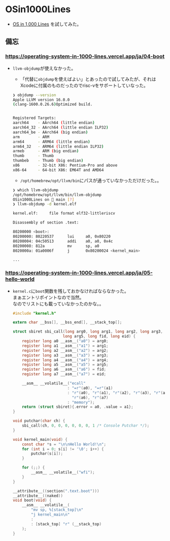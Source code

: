 # OSin1000Lines

- [OS in 1,000 Lines](https://operating-system-in-1000-lines.vercel.app/ja/) を試してみた。

## 備忘

### https://operating-system-in-1000-lines.vercel.app/ja/04-boot

- `llvm-objdump`が使えなかった。
  - 「代替に`objdump`を使えばよい」とあったので試してみたが、それはXcodeに付属のものだったのでrisc-vをサポートしていなった。

  ``` sh
  ❯ objdump --version
  Apple LLVM version 16.0.0
  (clang-1600.0.26.6)Optimized build.


  Registered Targets:
  aarch64    - AArch64 (little endian)
  aarch64_32 - AArch64 (little endian ILP32)
  aarch64_be - AArch64 (big endian)
  arm        - ARM
  arm64      - ARM64 (little endian)
  arm64_32   - ARM64 (little endian ILP32)
  armeb      - ARM (big endian)
  thumb      - Thumb
  thumbeb    - Thumb (big endian)
  x86        - 32-bit X86: Pentium-Pro and above
  x86-64     - 64-bit X86: EM64T and AMD64
  ```

  - `/opt/homebrew/opt/llvm/bin`にパスが通っていなかっただけだった。。

  ``` sh
  ❯ which llvm-objdump
  /opt/homebrew/opt/llvm/bin/llvm-objdump
  OSin1000Lines on  main [?]
  ❯ llvm-objdump -d kernel.elf

  kernel.elf:     file format elf32-littleriscv

  Disassembly of section .text:

  80200000 <boot>:
  80200000: 80220537      lui     a0, 0x80220
  80200004: 04c50513      addi    a0, a0, 0x4c
  80200008: 812a          mv      sp, a0
  8020000a: 01a0006f      j       0x80200024 <kernel_main>

  ...

  ```

### https://operating-system-in-1000-lines.vercel.app/ja/05-hello-world

- `kernel.c`に`boot`関数を残しておかなければならなかった。  
まぁエントリポイントなので当然。  
なのでリストにも載っていなかったのかな。。
  
  ``` c
  #include "kernel.h"

  extern char __bss[], __bss_end[], __stack_top[];

  struct sbiret sbi_call(long arg0, long arg1, long arg2, long arg3, long arg4,
                        long arg5, long fid, long eid) {
      register long a0 __asm__("a0") = arg0;
      register long a1 __asm__("a1") = arg1;
      register long a2 __asm__("a2") = arg2;
      register long a3 __asm__("a3") = arg3;
      register long a4 __asm__("a4") = arg4;
      register long a5 __asm__("a5") = arg5;
      register long a6 __asm__("a6") = fid;
      register long a7 __asm__("a7") = eid;

      __asm__ __volatile__("ecall"
                          : "=r"(a0), "=r"(a1)
                          : "r"(a0), "r"(a1), "r"(a2), "r"(a3), "r"(a4), "r"(a5),
                            "r"(a6), "r"(a7)
                          : "memory");
      return (struct sbiret){.error = a0, .value = a1};
  }

  void putchar(char ch) {
      sbi_call(ch, 0, 0, 0, 0, 0, 0, 1 /* Console Putchar */);
  }

  void kernel_main(void) {
      const char *s = "\n\nHello World!\n";
      for (int i = 0; s[i] != '\0'; i++) {
          putchar(s[i]);
      }

      for (;;) {
          __asm__ __volatile__("wfi");
      }
  }

  __attribute__((section(".text.boot")))
  __attribute__((naked))
  void boot(void) {
      __asm__ __volatile__(
          "mv sp, %[stack_top]\n"
          "j kernel_main\n"
          :
          : [stack_top] "r" (__stack_top)
      );
  }
  ```

